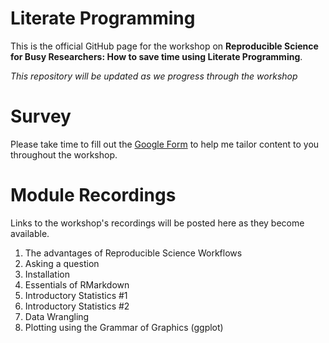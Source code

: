 # Literate Programming

This is the official GitHub page for the workshop on **Reproducible Science for Busy Researchers: How to save time using Literate Programming**. 


*This repository will be updated as we progress through the workshop*

# Survey

Please take time to fill out the [Google Form](https://forms.gle/MCbvtVPYFUKL74Q37) to help me tailor content to you throughout the workshop.

# Module Recordings

Links to the workshop's recordings will be posted here as they become available.

1. The advantages of Reproducible Science Workflows
2. Asking a question
3. Installation
4. Essentials of RMarkdown
5. Introductory Statistics #1
6. Introductory Statistics #2
7. Data Wrangling
8. Plotting using the Grammar of Graphics (ggplot)


